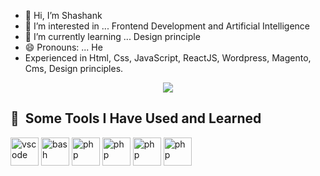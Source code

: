 - 👋 Hi, I’m Shashank
- 👀 I’m interested in ... Frontend Development and Artificial Intelligence
- 🌱 I’m currently learning ... Design principle
- 😄 Pronouns: ... He
-  Experienced in Html, Css, JavaScript, ReactJS, Wordpress, Magento, Cms, Design principles.
  <p align="center">
  <img src="https://capsule-render.vercel.app/api?text=Hey Everyone!🕹️&animation=fadeIn&type=waving&color=gradient&height=100"/>
</p>
<h2> 🚀 &nbsp;Some Tools I Have Used and Learned</h2>
<p align="left">
<img src="https://cdn.jsdelivr.net/gh/devicons/devicon/icons/vscode/vscode-original.svg" alt="vscode" width="45" height="45"/>
<img src="https://cdn.jsdelivr.net/gh/devicons/devicon/icons/html5/html5-original.svg" alt="bash" width="45" height="45"/>
<img src="https://cdn.jsdelivr.net/gh/devicons/devicon/icons/javascript/javascript-original.svg" alt="php" width="45" height="45"/>
<img src="https://cdn.jsdelivr.net/gh/devicons/devicon/icons/react/react-original.svg" alt="php" width="45" height="45"/>
<img src="https://cdn.jsdelivr.net/gh/devicons/devicon/icons/css3/css3-original.svg" alt="php" width="45" height="45"/>
<img src="https://cdn.jsdelivr.net/gh/devicons/devicon/icons/wordpress/wordpress-original.svg" alt="php" width="45" height="45"/>
</p>
<!---
Shashank-ojha-123/Shashank-ojha-123 is a ✨ special ✨ repository because its `README.md` (this file) appears on your GitHub profile.
You can click the Preview link to take a look at your changes.
--->
